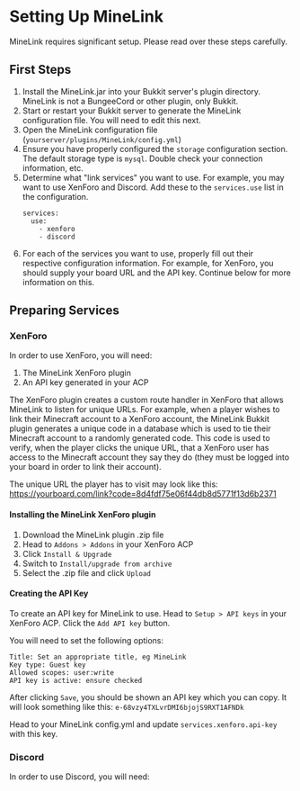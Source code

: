 # Setting Up MineLink
MineLink requires significant setup. Please read over these steps carefully.

## First Steps
1. Install the MineLink.jar into your Bukkit server's plugin directory. MineLink is not a BungeeCord or other plugin, only Bukkit.
2. Start or restart your Bukkit server to generate the MineLink configuration file. You will need to edit this next.
3. Open the MineLink configuration file (`yourserver/plugins/MineLink/config.yml`)
4. Ensure you have properly configured the `storage` configuration section. The default storage type is `mysql`. Double check your connection information, etc.
5. Determine what "link services" you want to use. For example, you may want to use XenForo and Discord. Add these to the `services.use` list in the configuration.
    ```
    services:
      use:
        - xenforo
        - discord
    ```
6. For each of the services you want to use, properly fill out their respective configuration information. For example, for XenForo, you should supply your board URL and the API key. Continue below for more information on this.

## Preparing Services
### XenForo
In order to use XenForo, you will need:
1. The MineLink XenForo plugin
2. An API key generated in your ACP

The XenForo plugin creates a custom route handler in XenForo that allows MineLink to listen for unique URLs. For example, when a player wishes to link their Minecraft account to a XenForo account, the MineLink Bukkit plugin generates a unique code in a database which is used to tie their Minecraft account to a randomly generated code. This code is used to verify, when the player clicks the unique URL, that a XenForo user has access to the Minecraft account they say they do (they must be logged into your board in order to link their account).

The unique URL the player has to visit may look like this: https://yourboard.com/link?code=8d4fdf75e06f44db8d5771f13d6b2371

#### Installing the MineLink XenForo plugin
1. Download the MineLink plugin .zip file
2. Head to `Addons > Addons` in your XenForo ACP
3. Click `Install & Upgrade`
4. Switch to `Install/upgrade from archive`
5. Select the .zip file and click `Upload`

#### Creating the API Key
To create an API key for MineLink to use. Head to `Setup > API keys` in your XenForo ACP. Click the `Add API key` button.

You will need to set the following options:
```
Title: Set an appropriate title, eg MineLink
Key type: Guest key
Allowed scopes: user:write
API key is active: ensure checked
```

After clicking `Save`, you should be shown an API key which you can copy. It will look something like this: `e-68vzy4TXLvrDMI6bjojS9RXT1AFNDk`

Head to your MineLink config.yml and update `services.xenforo.api-key` with this key.

### Discord
In order to use Discord, you will need:
